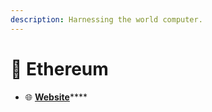 ```yaml
---
description: Harnessing the world computer.
---
```


# 🔷 Ethereum

* 🌐 [**Website**](https://ethereum.org)****
